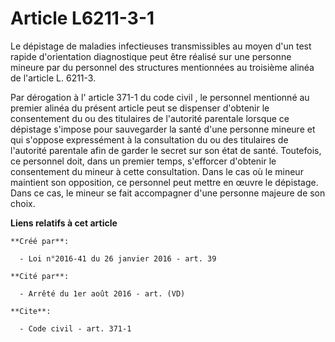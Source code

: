 # Article L6211-3-1

Le dépistage de maladies infectieuses transmissibles au moyen d'un test rapide d'orientation diagnostique peut être réalisé
sur une personne mineure par du personnel des structures mentionnées au troisième alinéa de l'article L. 6211-3. 

Par dérogation à l'
article 371-1 du code civil
, le personnel mentionné au premier alinéa du présent article peut se dispenser d'obtenir le consentement du ou des
titulaires de l'autorité parentale lorsque ce dépistage s'impose pour sauvegarder la santé d'une personne mineure et qui
s'oppose expressément à la consultation du ou des titulaires de l'autorité parentale afin de garder le secret sur son état de
santé. Toutefois, ce personnel doit, dans un premier temps, s'efforcer d'obtenir le consentement du mineur à cette
consultation. Dans le cas où le mineur maintient son opposition, ce personnel peut mettre en œuvre le dépistage. Dans ce cas,
le mineur se fait accompagner d'une personne majeure de son choix.

**Liens relatifs à cet article**

	**Créé par**:

	  - Loi n°2016-41 du 26 janvier 2016 - art. 39

	**Cité par**:

	  - Arrêté du 1er août 2016 - art. (VD)

	**Cite**:

	  - Code civil - art. 371-1
